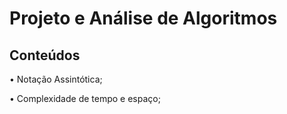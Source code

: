 # Projeto e Análise de Algoritmos

## Conteúdos

• Notação Assintótica;

• Complexidade de tempo e espaço;